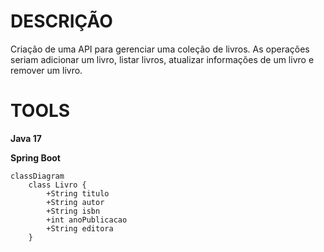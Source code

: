 # DESCRIÇÃO
Criação de uma API para gerenciar uma coleção de livros. As operações seriam adicionar um livro, listar livros, atualizar informações de um livro e remover um livro.

# TOOLS
**Java 17**

**Spring Boot**

```mermaid
classDiagram
    class Livro {
        +String titulo
        +String autor
        +String isbn
        +int anoPublicacao
        +String editora
    }
```


